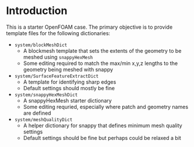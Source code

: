 # Introduction

This is a starter OpenFOAM case. The primary objective is to provide template files for the following dictionaries:

* ```system/blockMeshDict```
    * A blockmesh template that sets the extents of the geometry to be meshed using ```snappyHexMesh```
    * Some editing required to match the max/min x,y,z lengths to the geometry being meshed with snappy
* ```system/SurfaceFeatureExtractDict```
    * A template for identifying sharp edges
    * Default settings should mostly be fine
* ```system/snappyHexMeshDict```
    * A snappyHexMesh starter dictionary
    * Some editing requried, especially where patch and geometry names are defined
* ```system/meshQualityDict```
    * A helper dictionary for snappy that defines minimum mesh quality settings
    * Default settings should be fine but perhaps could be relaxed a bit